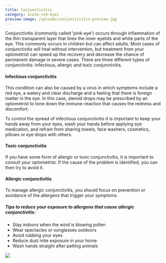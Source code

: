 ```yaml
---
title: Conjunctivitis
category: acute-red-eyes
preview-image: /uploads/conjunctivitis-preview.jpg
---
```

<div class="employee-heading">
<p>Conjunctivitis (commonly called 'pink-eye') occurs through inflammation of the thin transparent layer that lines the inner eyelids and white parts of the eye. This commonly occurs in children but can affect adults. Most cases of conjunctivitis will heal without intervention, but treatment from your optometrist can speed up the recovery and decrease the chance of permanent damage in severe cases. There are three different types of conjunctivitis: infectious, allergic and toxic conjunctivitis.
</p>
</div>

#### Infectious conjunctivitis

This condition can also be caused by a virus in which symptoms include a red eye, a watery and clear discharge and a feeling that there is foreign matter in the eye. In this case, steroid drops may be prescribed by an optometrist to tone down the immune-reaction that causes the redness and discomfort.

To control the spread of infectious conjunctivitis it is important to keep your hands away from your eyes, wash your hands before applying eye medication, and refrain from sharing towels, face washers, cosmetics, pillows or eye drops with others.

#### Toxic conjunctivitis

If you have some form of allergic or toxic conjunctivitis, it is important to consult your optometrist. If the cause of the problem is identified, you can then try to avoid it.

#### Allergic conjunctivitis

To manage allergic conjunctivitis, you should focus on prevention or avoidance of the allergens that trigger your symptoms. 

##### Tips to reduce your exposure to allergens that cause allergic conjunctivitis:

* Stay indoors when the wind is blowing pollen
* Wear spectacles or sunglasses outdoors
* Avoid rubbing your eyes
* Reduce dust mite exposure in your home
* Wash hands straight after patting animals

![](/uploads/conjunctivitis.jpg)
